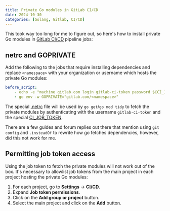 ```yaml
---
title: Private Go modules in GitLab CI/CD
date: 2024-10-30
categories: [Golang, Gitlab, CI/CD]
---
```


This took way too long for me to figure out, so here's how to install private Go modules in [GitLab CI/CD] pipeline
jobs:

## netrc and GOPRIVATE

Add the following to the jobs that require installing dependencies and replace `<namespace>` with your organization or
username which hosts the private Go modules:

```yaml
before_script:
    - echo -e "machine gitlab.com login gitlab-ci-token password ${CI_JOB_TOKEN}" > ~/.netrc
    - go env -w GOPRIVATE="gitlab.com/<namespace>"
```

The special [.netrc] file will be used by `go get`/`go mod tidy` to fetch the private modules by authenticating with
the username `gitlab-ci-token` and the special [CI_JOB_TOKEN].

There are a few guides and forum replies out there that mention using `git config` and `.insteadOf` to rewrite how
go fetches dependencies, however, did this not work for me.

## Permitting job token access

Using the job token to fetch the private modules will not work out of the box. It's necessary to allowlist job tokens
from the main project in each project hosting the private Go modules:

1. For each project, go to **Settings** -> **CI/CD**.
2. Expand **Job token permissions**.
3. Click on the **Add group or project** button.
4. Select the main project and click on the **Add** button.

[GitLab CI/CD]: https://docs.gitlab.com/ee/ci/
[CI_JOB_TOKEN]: https://docs.gitlab.com/ee/ci/jobs/ci_job_token.html
[.netrc]: https://www.gnu.org/software/inetutils/manual/html_node/The-_002enetrc-file.html
